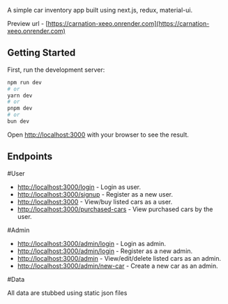 A simple car inventory app built using next.js, redux, material-ui.

Preview url - [https://carnation-xeeo.onrender.com](https://carnation-xeeo.onrender.com)

## Getting Started

First, run the development server:

```bash
npm run dev
# or
yarn dev
# or
pnpm dev
# or
bun dev
```

Open [http://localhost:3000](http://localhost:3000) with your browser to see the result.

## Endpoints

#User

- [http://localhost:3000/login](http://localhost:3000/login) - Login as user.
- [http://localhost:3000/signup](http://localhost:3000/signup) - Register as a new user.
- [http://localhost:3000](http://localhost:3000) - View/buy listed cars as a user.
- [http://localhost:3000/purchased-cars](http://localhost:3000/purchased-cars) - View purchased cars by the user.


#Admin

- [http://localhost:3000/admin/login](http://localhost:3000/admin/login) - Login as admin.
- [http://localhost:3000/admin/login](http://localhost:3000/admin/signup) - Register as a new admin.
- [http://localhost:3000/admin](http://localhost:3000/admin) - View/edit/delete listed cars as an admin.
- [http://localhost:3000/admin/new-car](http://localhost:3000/admin/new-car) - Create a new car as an admin.

#Data

All data are stubbed using static json files

